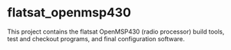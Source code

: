 # flatsat_openmsp430

This project contains the flatsat OpenMSP430 (radio processor) build tools, test and checkout programs, and final configuration software.
